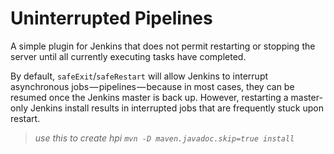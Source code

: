 # Uninterrupted Pipelines

A simple plugin for Jenkins that does not permit restarting or stopping the
server until all currently executing tasks have completed.

By default, `safeExit`/`safeRestart` will allow Jenkins to interrupt
asynchronous jobs — pipelines — because in most cases, they can be resumed once
the Jenkins master is back up. However, restarting a master-only Jenkins install
results in interrupted jobs that are frequently stuck upon restart.

>_use this to create hpi `mvn -D maven.javadoc.skip=true install`_
